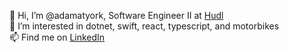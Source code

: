 👋 Hi, I’m @adamatyork, Software Engineer II at [Hudl](https://www.hudl.com) <br>
👀 I’m interested in dotnet, swift, react, typescript, and motorbikes <br>
📫 Find me on [LinkedIn](https://uk.linkedin.com/in/adammartindev)

<!---
adamatyork/adamatyork is a ✨ special ✨ repository because its `README.md` (this file) appears on your GitHub profile.
You can click the Preview link to take a look at your changes.
--->
